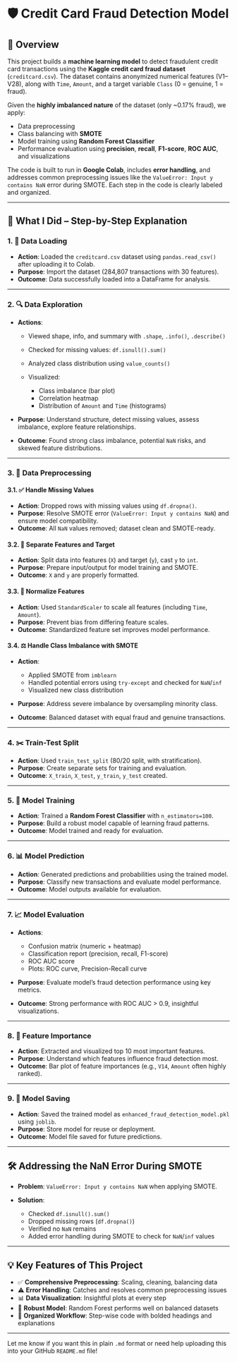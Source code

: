 
# 🛡️ Credit Card Fraud Detection Model

## 📌 Overview

This project builds a **machine learning model** to detect fraudulent credit card transactions using the **Kaggle credit card fraud dataset** (`creditcard.csv`). The dataset contains anonymized numerical features (V1–V28), along with `Time`, `Amount`, and a target variable `Class` (0 = genuine, 1 = fraud).

Given the **highly imbalanced nature** of the dataset (only \~0.17% fraud), we apply:

* Data preprocessing
* Class balancing with **SMOTE**
* Model training using **Random Forest Classifier**
* Performance evaluation using **precision**, **recall**, **F1-score**, **ROC AUC**, and visualizations

The code is built to run in **Google Colab**, includes **error handling**, and addresses common preprocessing issues like the `ValueError: Input y contains NaN` error during SMOTE. Each step in the code is clearly labeled and organized.

---

## 🧠 What I Did – Step-by-Step Explanation

### 1. 📂 Data Loading

* **Action**: Loaded the `creditcard.csv` dataset using `pandas.read_csv()` after uploading it to Colab.
* **Purpose**: Import the dataset (284,807 transactions with 30 features).
* **Outcome**: Data successfully loaded into a DataFrame for analysis.

---

### 2. 🔍 Data Exploration

* **Actions**:

  * Viewed shape, info, and summary with `.shape`, `.info()`, `.describe()`
  * Checked for missing values: `df.isnull().sum()`
  * Analyzed class distribution using `value_counts()`
  * Visualized:

    * Class imbalance (bar plot)
    * Correlation heatmap
    * Distribution of `Amount` and `Time` (histograms)

* **Purpose**: Understand structure, detect missing values, assess imbalance, explore feature relationships.

* **Outcome**: Found strong class imbalance, potential `NaN` risks, and skewed feature distributions.

---

### 3. 🧹 Data Preprocessing

#### 3.1. ✅ Handle Missing Values

* **Action**: Dropped rows with missing values using `df.dropna()`.
* **Purpose**: Resolve SMOTE error (`ValueError: Input y contains NaN`) and ensure model compatibility.
* **Outcome**: All `NaN` values removed; dataset clean and SMOTE-ready.

#### 3.2. 🔀 Separate Features and Target

* **Action**: Split data into features (`X`) and target (`y`), cast `y` to `int`.
* **Purpose**: Prepare input/output for model training and SMOTE.
* **Outcome**: `X` and `y` are properly formatted.

#### 3.3. 📏 Normalize Features

* **Action**: Used `StandardScaler` to scale all features (including `Time`, `Amount`).
* **Purpose**: Prevent bias from differing feature scales.
* **Outcome**: Standardized feature set improves model performance.

#### 3.4. ⚖️ Handle Class Imbalance with SMOTE

* **Action**:

  * Applied SMOTE from `imblearn`
  * Handled potential errors using `try-except` and checked for `NaN`/`inf`
  * Visualized new class distribution

* **Purpose**: Address severe imbalance by oversampling minority class.

* **Outcome**: Balanced dataset with equal fraud and genuine transactions.

---

### 4. ✂️ Train-Test Split

* **Action**: Used `train_test_split` (80/20 split, with stratification).
* **Purpose**: Create separate sets for training and evaluation.
* **Outcome**: `X_train`, `X_test`, `y_train`, `y_test` created.

---

### 5. 🧠 Model Training

* **Action**: Trained a **Random Forest Classifier** with `n_estimators=100`.
* **Purpose**: Build a robust model capable of learning fraud patterns.
* **Outcome**: Model trained and ready for evaluation.

---

### 6. 📊 Model Prediction

* **Action**: Generated predictions and probabilities using the trained model.
* **Purpose**: Classify new transactions and evaluate model performance.
* **Outcome**: Model outputs available for evaluation.

---

### 7. 📈 Model Evaluation

* **Actions**:

  * Confusion matrix (numeric + heatmap)
  * Classification report (precision, recall, F1-score)
  * ROC AUC score
  * Plots: ROC curve, Precision-Recall curve

* **Purpose**: Evaluate model’s fraud detection performance using key metrics.

* **Outcome**: Strong performance with ROC AUC > 0.9, insightful visualizations.

---

### 8. 🌟 Feature Importance

* **Action**: Extracted and visualized top 10 most important features.
* **Purpose**: Understand which features influence fraud detection most.
* **Outcome**: Bar plot of feature importances (e.g., `V14`, `Amount` often highly ranked).

---

### 9. 💾 Model Saving

* **Action**: Saved the trained model as `enhanced_fraud_detection_model.pkl` using `joblib`.
* **Purpose**: Store model for reuse or deployment.
* **Outcome**: Model file saved for future predictions.

---

## 🛠️ Addressing the NaN Error During SMOTE

* **Problem**: `ValueError: Input y contains NaN` when applying SMOTE.
* **Solution**:

  * Checked `df.isnull().sum()`
  * Dropped missing rows (`df.dropna()`)
  * Verified no `NaN` remains
  * Added error handling during SMOTE to check for `NaN`/`inf` values

---

## 💡 Key Features of This Project

* ✅ **Comprehensive Preprocessing**: Scaling, cleaning, balancing data
* ⚠️ **Error Handling**: Catches and resolves common preprocessing issues
* 📊 **Data Visualization**: Insightful plots at every step
* 🌲 **Robust Model**: Random Forest performs well on balanced datasets
* 📂 **Organized Workflow**: Step-wise code with bolded headings and explanations

---

Let me know if you want this in plain `.md` format or need help uploading this into your GitHub `README.md` file!
